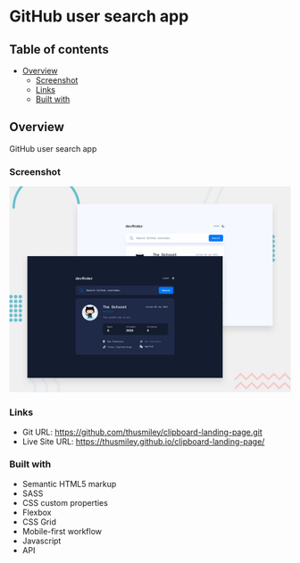 # GitHub user search app

## Table of contents

- [Overview](#overview)
  - [Screenshot](#screenshot)
  - [Links](#links)
  - [Built with](#built-with)

## Overview
GitHub user search app

### Screenshot

![](./assets/preview.jpg)


### Links

- Git URL: https://github.com/thusmiley/clipboard-landing-page.git
- Live Site URL: https://thusmiley.github.io/clipboard-landing-page/


### Built with

- Semantic HTML5 markup
- SASS
- CSS custom properties
- Flexbox
- CSS Grid
- Mobile-first workflow
- Javascript
- API

